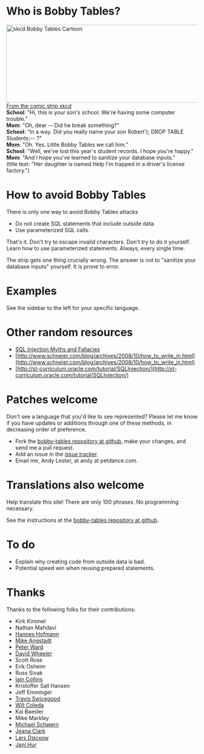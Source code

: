 Who is Bobby Tables?
====================

<p>
<a href="http://xkcd.com/327/"><img src="img/xkcd.png" alt="xkcd Bobby Tables Cartoon" height="205" width="666" /></a>
<a href="http://xkcd.com/327/">From the comic strip xkcd</a><br />
<b>School</b>: "Hi, this is your son's school. We're having some computer trouble."<br />
<b>Mom</b>: "Oh, dear -- Did he break something?"<br />
<b>School</b>: "In a way. Did you really name your son Robert'); DROP TABLE Students;-- ?"<br />
<b>Mom</b>: "Oh. Yes. Little Bobby Tables we call him."<br />
<b>School</b>: "Well, we've lost this year's student records. I hope you're happy."<br />
<b>Mom</b>: "And I hope you've learned to sanitize your database inputs."<br />
(title text: "Her daughter is named Help I'm trapped in a driver's license factory.")
</p>

How to avoid Bobby Tables
=========================

There is only one way to avoid Bobby Tables attacks

* Do not create SQL statements that include outside data.
* Use parameterized SQL calls.

That's it. Don't try to escape invalid characters. Don't try to do it yourself. Learn how to use parameterized statements. Always, every single time.

The strip gets one thing crucially wrong. The answer is not to "sanitize your database inputs" yourself. It is prone to error.

Examples
========

See the sidebar to the left for your specific language.

Other random resources
======================

* [SQL Injection Myths and Fallacies](http://www.slideshare.net/billkarwin/sql-injection-myths-and-fallacies)
* [http://www.schneier.com/blog/archives/2008/10/how_to_write_in.html](http://www.schneier.com/blog/archives/2008/10/how_to_write_in.html)
* [http://st-curriculum.oracle.com/tutorial/SQLInjection/](http://st-curriculum.oracle.com/tutorial/SQLInjection/)

Patches welcome
===============

Don't see a language that you'd like to see represented? Please let me know if you have updates or additions through one of these methods, in decreasing order of preference.

* Fork the [bobby-tables repository at github](http://github.com/petdance/bobby-tables), make your changes, and send me a pull request.
* Add an issue in the [issue tracker](http://github.com/petdance/bobby-tables/issues).
* Email me, Andy Lester, at andy at petdance.com.

Translations also welcome
=========================

Help translate this site! There are only 100 phrases. No programming necessary.

See the instructions at the [bobby-tables repository at github](http://github.com/petdance/bobby-tables#readme).

To do
=====

* Explain why creating code from outside data is bad.
* Potential speed win when reusing prepared statements.

Thanks
======

Thanks to the following folks for their contributions:

* Kirk Kimmel
* Nathan Mahdavi
* [Hannes Hofmann](http://www5.informatik.uni-erlangen.de/en/our-team/hofmann-hannes)
* [Mike Angstadt](http://www.mangst.com)
* [Peter Ward](http://identi.ca/flowblok/)
* [David Wheeler](http://justatheory.com)
* Scott Rose
* Erik Osheim
* Russ Sivak
* [Iain Collins](http://iaincollins.com)
* Kristoffer Sall Hansen
* Jeff Emminger
* [Travis Swicegood](http://www.travisswicegood.com/)
* [Will Coleda](http://www.coleda.com/users/coke/)
* Kai Baesler
* Mike Markley
* [Michael Schwern](http://schwern.dreamhosters.com/)
* [Jeana Clark](http://jeanaclark.org/)
* [Lars Dɪᴇᴄᴋᴏᴡ](http://search.cpan.org/~daxim/)
* [Jani Hur](http://www.jani-hur.net)
